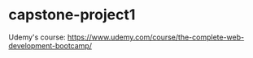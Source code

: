 # capstone-project1
Udemy's course: https://www.udemy.com/course/the-complete-web-development-bootcamp/
